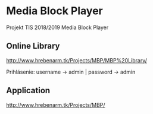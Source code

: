 # Media Block Player
Projekt TIS 2018/2019 Media Block Player


## Online Library

http://www.hrebenarm.tk/Projects/MBP/MBP%20Library/

Prihlásenie: username -> admin | password -> admin

## Application

http://www.hrebenarm.tk/Projects/MBP/
